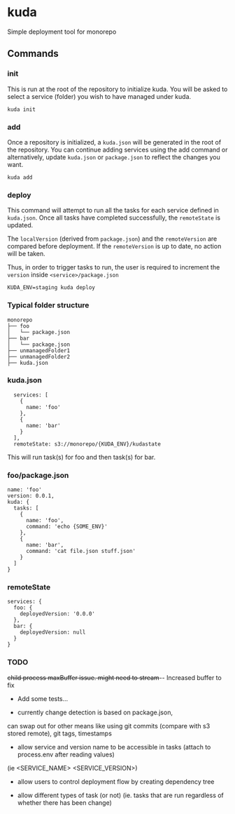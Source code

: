 # kuda
Simple deployment tool for monorepo

## Commands

### init

This is run at the root of the repository to initialize kuda.
You will be asked to select a service (folder) you wish to have managed under kuda.

```
kuda init
```

### add

Once a repository is initialized, a `kuda.json` will be generated in the root of the repository.
You can continue adding services using the add command or alternatively, update `kuda.json` or `package.json` to reflect the changes you want.

```
kuda add
```

### deploy

This command will attempt to run all the tasks for each service defined in `kuda.json`. Once all tasks have completed successfully, the `remoteState` is updated.

The `localVersion` (derived from `package.json`) and the `remoteVersion` are compared before deployment. If the `remoteVersion` is up to date, no action will be taken.

Thus, in order to trigger tasks to run, the user is required to increment the `version` inside `<service>/package.json`

```
KUDA_ENV=staging kuda deploy
```

### Typical folder structure
```
monorepo
├── foo
│   └── package.json
├── bar
│   └── package.json
├── unmanagedFolder1
├── unmanagedFolder2
├── kuda.json
```

### kuda.json
```
  services: [
    {
      name: 'foo'
    },
    {
      name: 'bar'
    }
  ],
  remoteState: s3://monorepo/{KUDA_ENV}/kudastate
```
This will run task(s) for foo and then task(s) for bar.

### foo/package.json
```
name: 'foo'
version: 0.0.1,
kuda: {
  tasks: [
    {
      name: 'foo',
      command: 'echo {SOME_ENV}'
    },
    {
      name: 'bar',
      command: 'cat file.json stuff.json'
    }
  ]
}
```

### remoteState
```
services: {
  foo: {
    deployedVersion: '0.0.0'
  },
  bar: {
    deployedVersion: null
  }
}
```

### TODO

~~child process maxBuffer issue. might need to stream~~-- Increased buffer to fix

* Add some tests...

* currently change detection is based on package.json, 

can swap out for other means like using git commits (compare with s3 stored remote), git tags, timestamps

* allow service and version name to be accessible in tasks (attach to process.env after reading values)

(ie <SERVICE_NAME> <SERVICE_VERSION>)

* allow users to control deployment flow by creating dependency tree

* allow different types of task (or not) (ie. tasks that are run regardless of whether there has been change)
